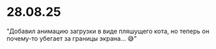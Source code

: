# 28.08.25

"Добавил анимацию загрузки в виде пляшущего кота, но теперь он почему-то убегает за границы экрана... 😅"
